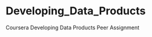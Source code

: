 Developing_Data_Products
========================

Coursera Developing Data Products Peer Assignment
